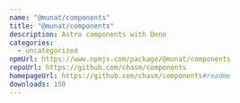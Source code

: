 ```yaml
---
name: "@munat/components"
title: "@munat/components"
description: Astro components with Deno
categories:
  - uncategorized
npmUrl: https://www.npmjs.com/package/@munat/components
repoUrl: https://github.com/chasm/components
homepageUrl: https://github.com/chasm/components#readme
downloads: 150
---
```

